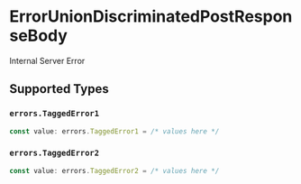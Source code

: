 # ErrorUnionDiscriminatedPostResponseBody

Internal Server Error


## Supported Types

### `errors.TaggedError1`

```typescript
const value: errors.TaggedError1 = /* values here */
```

### `errors.TaggedError2`

```typescript
const value: errors.TaggedError2 = /* values here */
```

